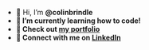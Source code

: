- 👋 Hi, I’m <strong>@colinbrindle<strong>
- 🌱 I’m currently learning how to code!
- 📁 Check out **[my portfolio](https://colinbrindle.github.io/css-portfolio/)**
- 🤝 Connect with me on **[LinkedIn](https://linkedin.com/in/colinbrindle)**

<!---
colinbrindle/colinbrindle is a ✨ special ✨ repository because its `README.md` (this file) appears on your GitHub profile.
You can click the Preview link to take a look at your changes.
--->
